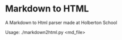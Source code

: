 # Markdown to HTML
A Markdown to Html parser made at Holberton School

Usage: ./markdown2html.py <md_file>
